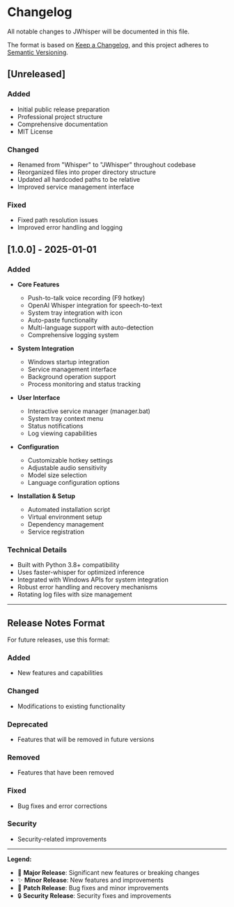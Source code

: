 # Changelog

All notable changes to JWhisper will be documented in this file.

The format is based on [Keep a Changelog](https://keepachangelog.com/en/1.0.0/),
and this project adheres to [Semantic Versioning](https://semver.org/spec/v2.0.0.html).

## [Unreleased]

### Added
- Initial public release preparation
- Professional project structure
- Comprehensive documentation
- MIT License

### Changed
- Renamed from "Whisper" to "JWhisper" throughout codebase
- Reorganized files into proper directory structure
- Updated all hardcoded paths to be relative
- Improved service management interface

### Fixed
- Fixed path resolution issues
- Improved error handling and logging

## [1.0.0] - 2025-01-01

### Added
- **Core Features**
  - Push-to-talk voice recording (F9 hotkey)
  - OpenAI Whisper integration for speech-to-text
  - System tray integration with icon
  - Auto-paste functionality
  - Multi-language support with auto-detection
  - Comprehensive logging system
  
- **System Integration**
  - Windows startup integration
  - Service management interface
  - Background operation support
  - Process monitoring and status tracking
  
- **User Interface**
  - Interactive service manager (manager.bat)
  - System tray context menu
  - Status notifications
  - Log viewing capabilities
  
- **Configuration**
  - Customizable hotkey settings
  - Adjustable audio sensitivity
  - Model size selection
  - Language configuration options
  
- **Installation & Setup**
  - Automated installation script
  - Virtual environment setup
  - Dependency management
  - Service registration

### Technical Details
- Built with Python 3.8+ compatibility
- Uses faster-whisper for optimized inference
- Integrated with Windows APIs for system integration
- Robust error handling and recovery mechanisms
- Rotating log files with size management

---

## Release Notes Format

For future releases, use this format:

### Added
- New features and capabilities

### Changed
- Modifications to existing functionality

### Deprecated
- Features that will be removed in future versions

### Removed
- Features that have been removed

### Fixed
- Bug fixes and error corrections

### Security
- Security-related improvements

---

**Legend:**
- 🎉 **Major Release**: Significant new features or breaking changes
- ✨ **Minor Release**: New features and improvements
- 🐛 **Patch Release**: Bug fixes and minor improvements
- 🔒 **Security Release**: Security fixes and improvements